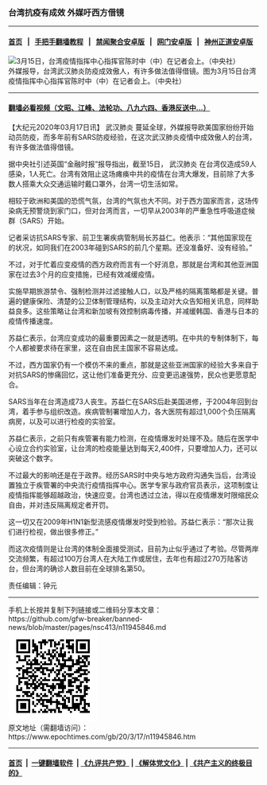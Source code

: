 ### 台湾抗疫有成效 外媒吁西方借镜
------------------------

#### [首页](https://github.com/gfw-breaker/banned-news/blob/master/README.md) &nbsp;&nbsp;|&nbsp;&nbsp; [手把手翻墙教程](https://github.com/gfw-breaker/guides/wiki) &nbsp;&nbsp;|&nbsp;&nbsp; [禁闻聚合安卓版](https://github.com/gfw-breaker/bn-android) &nbsp;&nbsp;|&nbsp;&nbsp; [网门安卓版](https://github.com/oGate2/oGate) &nbsp;&nbsp;|&nbsp;&nbsp; [神州正道安卓版](https://github.com/SzzdOgate/update) 



<div><img alt="3月15日，台湾疫情指挥中心指挥官陈时中（中）在记者会上。（中央社）" class="aligncenter wp-post-image" src="https://i.epochtimes.com/assets/uploads/2020/03/20200315PHO0049l-600x400.jpg"/>
<div class="red16 caption">
 外媒报导，台湾武汉肺炎防疫成效傲人，有许多做法值得借镜。图为3月15日台湾疫情指挥中心指挥官陈时中（中）在记者会上。（中央社）
</div>
</div><hr/>

#### [翻墙必看视频（文昭、江峰、法轮功、八九六四、香港反送中...）](https://github.com/gfw-breaker/banned-news/blob/master/pages/link3.md)

<div><p>
 【大纪元2020年03月17日讯】
 <ok href="https://www.epochtimes.com/gb/tag/%E6%AD%A6%E6%B1%89%E8%82%BA%E7%82%8E.html">
  武汉肺炎
 </ok>
 蔓延全球，外媒报导欧美国家纷纷开始动员防疫，而多年前有SARS防疫经验，在这次武汉肺炎疫情中成效傲人的台湾，有许多做法值得借镜。
</p>
<p>
 据中央社引述英国“金融时报”报导指出，截至15日，
 <ok href="https://www.epochtimes.com/gb/tag/%E6%AD%A6%E6%B1%89%E8%82%BA%E7%82%8E.html">
  武汉肺炎
 </ok>
 在台湾仅造成59人感染，1人死亡。台湾有效阻止这场瘫痪中共的疫情在台湾大爆发，目前除了大多数人搭乘大众交通运输时戴口罩外，台湾一切生活如常。
</p>
<p>
 相较于欧洲和美国的恐慌气氛，台湾的气氛也大不同。对于西方国家而言，这场传染病无预警烧到家门口，但对台湾而言，一切早从2003年的严重急性呼吸道症候群（SARS）开始。
</p>
<p>
 记者采访抗SARS专家、前卫生署疾病管制局长苏益仁。他表示：“其他国家现在的状况，如同我们在2003年碰到SARS的前几个星期。还没准备好、没有经验。”
</p>
<p>
 不过，对于忙着应变疫情的西方政府而言有一个好消息，那就是台湾和其他亚洲国家在过去3个月的应变措施，已经有效减缓疫情。
</p>
<p>
 实施早期旅游禁令、强制检测并过滤接触人口，以及严格的隔离策略都是关键。普遍的健康保险、清楚的公卫体制管理结构，以及主动对大众告知相关讯息，同样助益良多。这些策略让台湾和新加坡有效控制病毒传播，并减缓韩国、香港与日本的疫情传播速度。
</p>
<p>
 苏益仁表示，台湾应变成功的最重要因素之一就是透明。在中共的专制体制下，每个人都被要求待在家里，这在自由民主国家不容易达成。
</p>
<p>
 不过，西方国家仍有一个模仿不来的重点，那就是这些亚洲国家的经验大多来自于对抗SARS的惨痛回忆，这让他们准备更充分、应变更迅速强势，民众也更愿意配合。
</p>
<p>
 SARS当年在台湾造成73人丧生。苏益仁在SARS后赴美国进修，于2004年回到台湾，着手参与组织改造。疾病管制署增加人力，各大医院有超过1,000个负压隔离病房，以及可以进行检疫的实验室。
</p>
<p>
 苏益仁表示，之前只有疾管署有能力检测，在疫情爆发时处理不及。随后在医学中心设立合约实验室，让台湾的检疫能量达到每天2,400件，只要增加人力，还可以突破这个数字。
</p>
<p>
 不过最大的影响还是在于政界。经历SARS时中央与地方政府沟通失当后，台湾设置独立于疾管署的中央流行疫情指挥中心。医学专家与政府官员表示，这项制度让疫情指挥能够超越政治，快速应变。台湾也透过立法，得以在疫情爆发时限缩民众自由，并对违反隔离规定者开罚。
</p>
<p>
 这一切又在2009年H1N1新型流感疫情爆发时受到检验。苏益仁表示：“那次让我们进行检视，做出很多修正。”
</p>
<p>
 而这次疫情则是让台湾的体制全面接受测试，目前为止似乎通过了考验。尽管两岸交流频繁，有超过100万台湾人在大陆工作或居住，去年也有超过270万陆客访台，但台湾的确诊人数目前在全球排名第50。
</p>
<p>
 责任编辑：钟元
</p>
</div>
<hr/>
手机上长按并复制下列链接或二维码分享本文章：<br/>
https://github.com/gfw-breaker/banned-news/blob/master/pages/nsc413/n11945846.md <br/>
<a href='https://github.com/gfw-breaker/banned-news/blob/master/pages/nsc413/n11945846.md'><img src='https://github.com/gfw-breaker/banned-news/blob/master/pages/nsc413/n11945846.md.png'/></a> <br/>
原文地址（需翻墙访问）：https://www.epochtimes.com/gb/20/3/17/n11945846.htm


------------------------
#### [首页](https://github.com/gfw-breaker/banned-news/blob/master/README.md) &nbsp;|&nbsp; [一键翻墙软件](https://github.com/gfw-breaker/nogfw/blob/master/README.md) &nbsp;| [《九评共产党》](https://github.com/gfw-breaker/9ping.md/blob/master/README.md#九评之一评共产党是什么) | [《解体党文化》](https://github.com/gfw-breaker/jtdwh.md/blob/master/README.md) | [《共产主义的终极目的》](https://github.com/gfw-breaker/gczydzjmd.md/blob/master/README.md)


<img src='http://gfw-breaker.win/banned-news/pages/nsc413/n11945846.md' width='0px' height='0px'/>